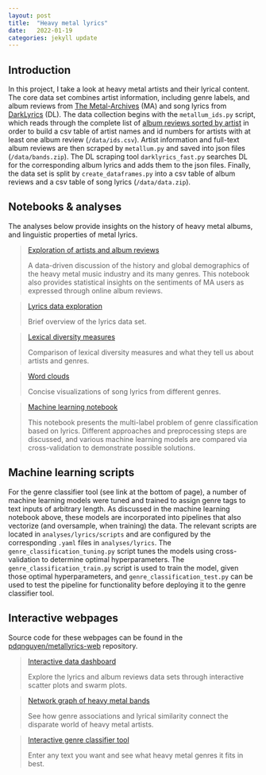 ```yaml
---
layout: post
title:  "Heavy metal lyrics"
date:   2022-01-19
categories: jekyll update
---
```


## Introduction

In this project, I take a look at heavy metal artists and their lyrical content.
The core data set combines artist information, including genre labels, and album reviews from
[The Metal-Archives](https://www.metal-archives.com) (MA) and song lyrics from [DarkLyrics](http://www.darklyrics.com)
(DL). The data collection begins with the `metallum_ids.py` script, which reads through the complete list of
[album reviews sorted by artist](https://www.metal-archives.com/review/browse/by/alpha) in order to build a csv table 
of artist names and id numbers for artists with at least one album review (`/data/ids.csv`). Artist information and
full-text album reviews are then scraped by `metallum.py` and saved into json files (`/data/bands.zip`). The DL 
scraping tool `darklyrics_fast.py` searches DL for the corresponding album lyrics and adds them to the json files. 
Finally, the data set is split by `create_dataframes.py` into a csv table of album reviews and a csv table of song 
lyrics (`/data/data.zip`).


## Notebooks & analyses

The analyses below provide insights on the history of heavy metal albums, and linguistic properties of metal lyrics.


> [Exploration of artists and album reviews](https://nbviewer.org/github/pdqnguyen/metallyrics/blob/main/analyses/reviews/reviews1.ipynb)
>
> A data-driven discussion of the history and global demographics of the heavy metal music industry and its many
> genres. This notebook also provides statistical insights on the sentiments of MA users as expressed through online
> album reviews.

> [Lyrics data exploration](./lyrics-part-1-overview.html)
> 
> Brief overview of the lyrics data set.

> [Lexical diversity measures](./lyrics-part-2-lexical-diversity.html)
> 
> Comparison of lexical diversity measures and what they tell us about artists and genres.

> [Word clouds](https://nbviewer.org/github/pdqnguyen/metallyrics/blob/main/analyses/lyrics/notebooks/lyrics-part-3-word-clouds.ipynb)
> 
> Concise visualizations of song lyrics from different genres.

> [Machine learning notebook](https://nbviewer.org/github/pdqnguyen/metallyrics/blob/master/analyses/lyrics/notebooks/genre-classification-bag-of-words.ipynb)
> 
> This notebook presents the multi-label problem of genre classification based on lyrics. Different approaches
> and preprocessing steps are discussed, and various machine learning models are compared via cross-validation
> to demonstrate possible solutions.

## Machine learning scripts

For the genre classifier tool (see link at the bottom of page), a number of machine learning models were tuned and
trained to assign genre tags to text inputs of arbitrary length. As discussed in the machine learning notebook above,
these models are incorporated into pipelines that also vectorize (and oversample, when training) the data. The
relevant scripts are located in `analyses/lyrics/scripts` and are configured by the corresponding `.yaml` files in
`analyses/lyrics`. The `genre_classification_tuning.py` script tunes the models using cross-validation to determine
optimal hyperparameters. The `genre_classification_train.py` script is used to train the model, given those optimal
hyperparameters, and `genre_classification_test.py` can be used to test the pipeline for functionality before
deploying it to the genre classifier tool.

## Interactive webpages

Source code for these webpages can be found in the [pdqnguyen/metallyrics-web](https://github.com/pdqnguyen/metallyrics-web) repository. 

> [Interactive data dashboard](https://metal-lyrics-feature-plots.herokuapp.com/)
> 
> Explore the lyrics and album reviews data sets through interactive scatter plots and swarm plots.

> [Network graph of heavy metal bands](https://metal-lyrics-network-graph.herokuapp.com/)
> 
> See how genre associations and lyrical similarity connect the disparate world of heavy metal artists.

> [Interactive genre classifier tool](https://metal-lyrics-genre-classifier.herokuapp.com/)
> 
> Enter any text you want and see what heavy metal genres it fits in best.

